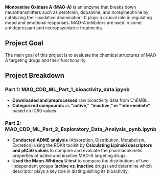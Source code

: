 **Monoamine Oxidase A (MAO-A)** is an enzyme that breaks down neurotransmitters such as serotonin, dopamine, and norepinephrine by catalyzing their oxidative deamination. It plays a crucial role in regulating mood and emotional responses. MAO-A inhibitors are used in some antidepressant and neuropsychiatric treatments. <br>  

## **Project Goal** <br>  
The main goal of this project is to evaluate the chemical structures of MAO-A targeting drugs and their functionality. <br>  

## **Project Breakdown** <br>  

### **Part 1: MAO_CDD_ML_Part_1_bioactivity_data.ipynb** <br>  
- **Downloaded and preprocessed** raw bioactivity data from ChEMBL. <br>  
- **Categorized compounds** as **"active," "inactive," or "intermediate"** based on IC50 values. <br>  

### **Part 2: MAO_CDD_ML_Part_2_Exploratory_Data_Analysis_pynb.ipynb** <br>  
- **Conducted ADME analysis** (Absorption, Distribution, Metabolism, Excretion) using the RDKit toolkit by **Calculating Lipinski descriptors and pIC50 values** to compare and evaluate the pharmacokinetic properties of active and inactive MAO-A targeting drugs. <br>  
- **Used the Mann-Whitney U test** to compare the distributions of two independent groups (**active vs. inactive** drugs) and determine which descriptor plays a key role in distinguishing its bioactivity. <br>  



